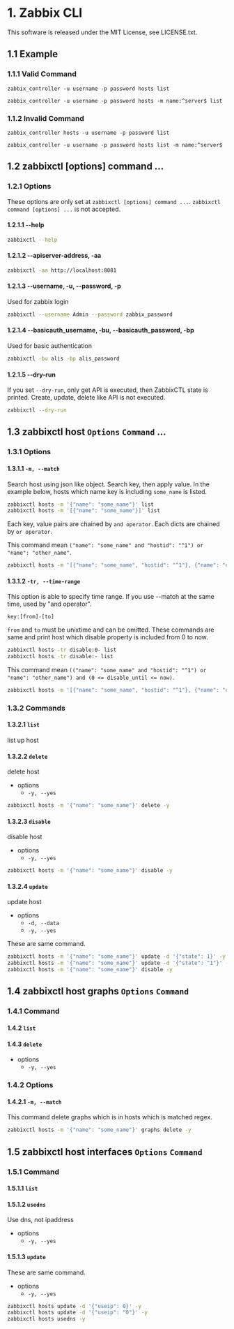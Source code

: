 # 1. Zabbix CLI
This software is released under the MIT License, see LICENSE.txt.
## 1.1 Example
### 1.1.1 Valid Command
`zabbix_controller -u username -p password hosts list`

`zabbix_controller -u username -p password hosts -m name:^server$ list`
### 1.1.2 Invalid Command
`zabbix_controller hosts -u username -p password list`

`zabbix_controller -u username -p password hosts list -m name:^server$ `

## 1.2 zabbixctl [options] command ...
### 1.2.1 Options
These options are only set at `zabbixctl [options] command ...`.
`zabbixctl command [options] ...` is not accepted.
#### 1.2.1.1 --help
```bash
zabbixctl --help
```
#### 1.2.1.2 --apiserver-address, -aa
```bash
zabbixctl -aa http://localhost:8081
```
#### 1.2.1.3 --username, -u, --password, -p
Used for zabbix login
```bash
zabbixctl --username Admin --password zabbix_password
```
#### 1.2.1.4 --basicauth_username, -bu, --basicauth_password, -bp
Used for basic authentication
```bash
zabbixctl -bu alis -bp alis_password
```
#### 1.2.1.5 --dry-run
If you set `--dry-run`, only get API is executed, then ZabbixCTL state is printed.
Create, update, delete like API is not executed.
```bash
zabbixctl --dry-run
```

## 1.3 zabbixctl host `Options` `Command` ...
### 1.3.1 Options
#### 1.3.1.1 `-m, --match`
Search host using json like object.
Search key, then apply value.
In the example below, 
hosts which name key is including `some_name` is listed.
```bash
zabbixctl hosts -m '{"name": "some_name"}' list
zabbixctl hosts -m '[{"name": "some_name"}]' list
```
Each key, value pairs are chained by `and operator`.
Each dicts are chained by `or operator`.

This command mean `("name": "some_name" and "hostid": "^1") or "name": "other_name"`.
```bash
zabbixctl hosts -m '[{"name": "some_name", "hostid": "^1"}, {"name": "other_name"}]' list
```

#### 1.3.1.2 `-tr, --time-range`
This option is able to specify time range.
If you use --match at the same time, used by "and operator".
```
key:[from]-[to]
```
`from` and `to` must be unixtime and can be omitted.
These commands are same and print host which disable property is included from 0 to now.
```bash
zabbixctl hosts -tr disable:0- list
zabbixctl hosts -tr disable:- list
```
This command mean `(("name": "some_name" and "hostid": "^1") or "name": "other_name") and (0 <= disable_until <= now)`.
```bash
zabbixctl hosts -m '[{"name": "some_name", "hostid": "^1"}, {"name": "other_name"}]' -tr 'disable_until:-' list
```


### 1.3.2 Commands
#### 1.3.2.1 `list`
list up host
#### 1.3.2.2 `delete`
delete host
- options
    - `-y, --yes`
```bash
zabbixctl hosts -m '{"name": "some_name"}' delete -y
```
#### 1.3.2.3 `disable`
disable host
- options
    - `-y, --yes`
```bash
zabbixctl hosts -m '{"name": "some_name"}' disable -y
```
#### 1.3.2.4 `update`
update host
- options
    - `-d, --data`
    - `-y, --yes`

These are same command.
```bash
zabbixctl hosts -m '{"name": "some_name"}' update -d '{"state": 1}' -y
zabbixctl hosts -m '{"name": "some_name"}' update -d '{"state": "1"}' -y
zabbixctl hosts -m '{"name": "some_name"}' disable -y
```

## 1.4 zabbixctl host graphs `Options` `Command`
### 1.4.1 Command
#### 1.4.2 `list`
#### 1.4.3 `delete`
- options
    - `-y, --yes`
### 1.4.2 Options
#### 1.4.2.1 `-m, --match`

This command delete graphs which is in hosts which is matched regex.
```bash
zabbixctl hosts -m '{"name": "some_name"}' graphs delete -y
```

## 1.5 zabbixctl host interfaces `Options` `Command`
### 1.5.1 Command
#### 1.5.1.1 `list`
#### 1.5.1.2 `usedns`
Use dns, not ipaddress
- options
    - `-y, --yes`

#### 1.5.1.3 `update`
These are same command.
- options
    - `-y, --yes`
```bash
zabbixctl hosts update -d '{"useip": 0}' -y
zabbixctl hosts update -d '{"useip": "0"}' -y
zabbixctl hosts usedns -y
```
